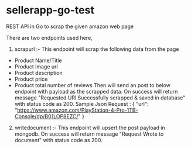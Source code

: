 # sellerapp-go-test

REST API in Go to scrap the given amazon web page

There are two endpoints used here,
1. scrapurl :- This endpoint will scrap the following data from the page
  - Product Name/Title
  - Product image url
  - Product description
  - Product price
  - Product total number of reviews
Then will send an post to below endpoint with payload as the scrapped data. On success will return message "Requested URl Successfully scrapped & saved in database" with status code as 200.
 Sample Json Request :
 {
	"url": "https://www.amazon.com/PlayStation-4-Pro-1TB-Console/dp/B01LOP8EZC/"
 }
 
 2. writedocument :- This endpoint will upsert the post payload in mongodb. On success will return message "Request Wrote to document" with status code as 200.
 
